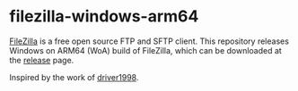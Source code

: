 # filezilla-windows-arm64

[FileZilla](https://filezilla-project.org/) is a free open source FTP and SFTP client. This repository releases Windows on ARM64 (WoA) build of FileZilla, which can be downloaded at the [release](https://github.com/minnyres/filezilla-windows-arm64/releases) page.

Inspired by the work of [driver1998](https://github.com/driver1998/filezilla-woa).

